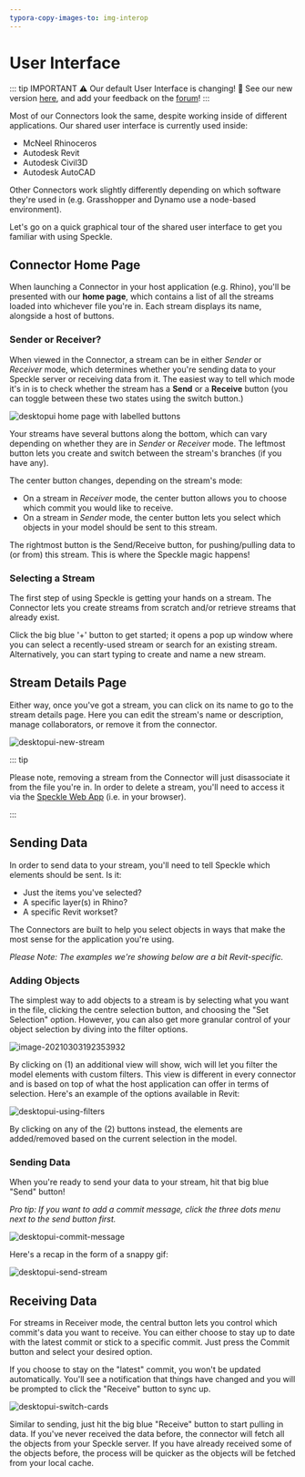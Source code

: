 ```yaml
---
typora-copy-images-to: img-interop
---
```


# User Interface

::: tip IMPORTANT ⚠️
Our default User Interface is changing! 🤩
See our new version [here](./ui2), and add your feedback on the [forum](https://speckle.community/t/new-desktopui-in-alpha-testing/1851)!
:::

Most of our Connectors look the same, despite working inside of different applications. Our shared user interface is currently used inside:

- McNeel Rhinoceros
- Autodesk Revit
- Autodesk Civil3D
- Autodesk AutoCAD

Other Connectors work slightly differently depending on which software they're used in (e.g. Grasshopper and Dynamo use a node-based environment).

Let's go on a quick graphical tour of the shared user interface to get you familiar with using Speckle.

## Connector Home Page

When launching a Connector in your host application (e.g. Rhino), you'll be presented with our **home page**, which contains a list of all the streams loaded into whichever file you're in. Each stream displays its name, alongside a host of buttons.

### Sender or Receiver?

When viewed in the Connector, a stream can be in either _Sender_ or _Receiver_ mode, which determines whether you're sending data to your Speckle server or receiving data from it. The easiest way to tell which mode it's in is to check whether the stream has a **Send** or a **Receive** button (you can toggle between these two states using the switch button.)

![desktopui home page with labelled buttons](https://user-images.githubusercontent.com/7717434/107382404-badd7f80-6ae7-11eb-9941-2265b1cc5748.png)

Your streams have several buttons along the bottom, which can vary depending on whether they are in _Sender_ or _Receiver_ mode. The leftmost button lets you create and switch between the stream's branches (if you have any).

The center button changes, depending on the stream's mode:

- On a stream in _Receiver_ mode, the center button allows you to choose which commit you would like to receive.
- On a stream in _Sender_ mode, the center button lets you select which objects in your model should be sent to this stream.

The rightmost button is the Send/Receive button, for pushing/pulling data to (or from) this stream. This is where the Speckle magic happens!

### Selecting a Stream

The first step of using Speckle is getting your hands on a stream. The Connector lets you create streams from scratch and/or retrieve streams that already exist.

Click the big blue '+' button to get started; it opens a pop up window where you can select a recently-used stream or search for an existing stream. Alternatively, you can start typing to create and name a new stream.

## Stream Details Page

Either way, once you've got a stream, you can click on its name to go to the stream details page. Here you can edit the stream's name or description, manage collaborators, or remove it from the connector.

![desktopui-new-stream](https://user-images.githubusercontent.com/7717434/106741747-08ec1200-6614-11eb-9162-829670899da9.gif)

::: tip

Please note, removing a stream from the Connector will just disassociate it from the file you're in. In order to delete a stream, you'll need to access it via the [Speckle Web App](./web) (i.e. in your browser).

:::

## Sending Data

In order to send data to your stream, you'll need to tell Speckle which elements should be sent. Is it:

- Just the items you've selected?
- A specific layer(s) in Rhino?
- A specific Revit workset?

The Connectors are built to help you select objects in ways that make the most sense for the application you're using.

_Please Note: The examples we're showing below are a bit Revit-specific._

### Adding Objects

The simplest way to add objects to a stream is by selecting what you want in the file, clicking the centre selection button, and choosing the "Set Selection" option. However, you can also get more granular control of your object selection by diving into the filter options.

![image-20210303192353932](https://user-images.githubusercontent.com/2679513/127769268-6c954611-ab5b-4e8b-ac80-8bc4c00a6d40.png)

By clicking on (1) an additional view will show, wich will let you filter the model elements with custom filters. This view is different in every connector and is based on top of what the host application can offer in terms of selection. Here's an example of the options available in Revit:

![desktopui-using-filters](https://user-images.githubusercontent.com/7717434/106741137-35ebf500-6613-11eb-84b7-0ceb721a28cb.gif)

By clicking on any of the (2) buttons instead, the elements are added/removed based on the current selection in the model.

### Sending Data

When you're ready to send your data to your stream, hit that big blue "Send" button!

_Pro tip: If you want to add a commit message, click the three dots menu next to the send button first._

![desktopui-commit-message](https://user-images.githubusercontent.com/7717434/106741155-3c7a6c80-6613-11eb-8273-ef59e7261ceb.gif)

Here's a recap in the form of a snappy gif:

![desktopui-send-stream](https://user-images.githubusercontent.com/7717434/106739196-c248e880-6610-11eb-8cc5-01216cc980b1.gif)

## Receiving Data

For streams in Receiver mode, the central button lets you control which commit's data you want to receive. You can either choose to stay up to date with the latest commit or stick to a specific commit. Just press the Commit button and select your desired option.

If you choose to stay on the "latest" commit, you won't be updated automatically. You'll see a notification that things have changed and you will be prompted to click the "Receive" button to sync up.

![desktopui-switch-cards](https://user-images.githubusercontent.com/7717434/106739209-c5dc6f80-6610-11eb-8625-01b19240c612.gif)

Similar to sending, just hit the big blue "Receive" button to start pulling in data. If you've never received the data before, the connector will fetch all the objects from your Speckle server. If you have already received some of the objects before, the process will be quicker as the objects will be fetched from your local cache.
